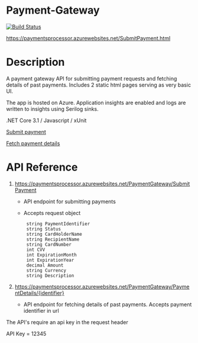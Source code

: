 # Payment-Gateway

[![Build Status](https://dev.azure.com/igorjerosimic1/PaymentGateway/_apis/build/status/paymentsprocessor%20-%20CI?branchName=master)](https://dev.azure.com/igorjerosimic1/PaymentGateway/_build/latest?definitionId=5&branchName=master)

https://paymentsprocessor.azurewebsites.net/SubmitPayment.html

# Description
A payment gateway API for submitting payment requests and fetching details of past payments.
Includes 2 static html pages serving as very basic UI.

The app is hosted on Azure. Application insights are enabled and logs are written to insights using Serilog sinks.

.NET Core 3.1 / Javascript / xUnit

[Submit payment](https://paymentsprocessor.azurewebsites.net/SubmitPayment.html)

[Fetch payment details](https://paymentsprocessor.azurewebsites.net/PaymentDetails.html)

# API Reference
1. https://paymentsprocessor.azurewebsites.net/PaymentGateway/SubmitPayment
   * API endpoint for submitting payments
   * Accepts request object 
   
       ```
	    string PaymentIdentifier
        string Status
        string CardHolderName
        string RecipientName
        string CardNumber
        int CVV
        int ExpirationMonth
        int ExpirationYear
        decimal Amount
        string Currency
        string Description
		```
		
2. https://paymentsprocessor.azurewebsites.net/PaymentGateway/PaymentDetails/{identifier}
   * API endpoint for fetching details of past payments. Accepts payment identifier in url
  
The API's require an api key in the request header

API Key = 12345